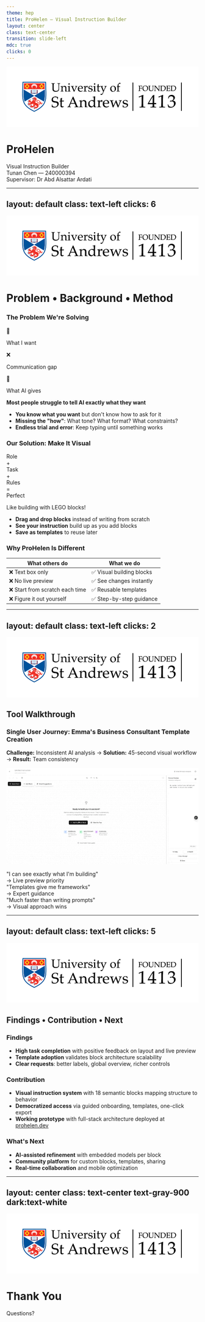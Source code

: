```yaml
---
theme: hep
title: ProHelen — Visual Instruction Builder
layout: center
class: text-center
transition: slide-left
mdc: true
clicks: 0
---
```


<img src="./logo.png" class="fixed top-4 right-4 h-10 opacity-80" />

<!-- Decorative background elements -->
<div class="absolute inset-0 overflow-hidden pointer-events-none">
  <div class="absolute top-20 left-20 w-32 h-32 bg-gradient-to-br from-gray-800/40 to-slate-800/40 dark:from-gray-700/30 dark:to-slate-700/30 rounded-full blur-xl opacity-80"></div>
  <div class="absolute bottom-32 right-16 w-48 h-48 bg-gradient-to-tl from-zinc-800/30 to-neutral-800/30 dark:from-zinc-700/20 dark:to-neutral-700/20 rounded-full blur-2xl opacity-60"></div>
  <div class="absolute top-1/2 left-1/4 w-2 h-16 bg-gradient-to-b from-gray-600 to-slate-700 opacity-40 transform rotate-12"></div>
  <div class="absolute top-1/3 right-1/3 w-1 h-12 bg-gradient-to-b from-zinc-600 to-neutral-700 opacity-50 transform -rotate-45"></div>
</div>

<div class="relative z-10">

# **ProHelen**
<div class="text-3xl font-light text-gray-700 dark:text-gray-300 mb-8">Visual Instruction Builder</div>

<div class="mt-12 space-y-4">
  <div class="text-xl font-medium">Tunan Chen — 240000394</div>
  <div class="text-lg opacity-70">Supervisor: Dr Abd Alsattar Ardati</div>
</div>

<!-- Subtle accent line -->
<div class="mt-12 mx-auto w-24 h-px bg-gradient-to-r from-transparent via-gray-600 dark:via-gray-400 to-transparent opacity-60"></div>

</div>

<!--
Good morning/afternoon everyone,

My name is Tunan Chen, and today I'm excited to present ProHelen - a Visual Instruction Builder that transforms how people communicate with AI.

For this project, the core question we're addressing is: How can we bridge the gap between what people want to tell AI and what they actually manage to communicate?

Let's dive into this problem.
-->

---
layout: default
class: text-left
clicks: 6
---

<img src="./logo.png" class="fixed top-4 right-4 h-10 opacity-80" />

# Problem • Background • Method

<div class="grid grid-cols-2 gap-8 items-start mt-4">

<div>

<div v-click="1" v-motion
  :initial="{ opacity: 0, y: 30 }"
  :enter="{ opacity: 1, y: 0, transition: { duration: 600 } }">

### The Problem We're Solving

<!-- Simple Expression Gap Visual -->
<div class="mb-6 p-4 bg-blue-50 dark:bg-blue-900/20 rounded-lg border border-blue-200 dark:border-blue-800">
  <div class="flex items-center justify-center space-x-4">
    <!-- User thinking -->
    <div class="text-center">
      <div class="w-16 h-16 bg-white dark:bg-gray-800 rounded-full border-2 border-blue-300 dark:border-blue-600 flex items-center justify-center">
        <span class="text-2xl">🧠</span>
      </div>
      <p class="mt-2 text-xs font-medium text-gray-800 dark:text-gray-200">What I want</p>
    </div>
    <!-- Arrow with question mark -->
    <div class="text-center">
      <div class="text-2xl text-red-500 dark:text-red-400">❌</div>
      <p class="mt-2 text-xs text-red-600 dark:text-red-400">Communication gap</p>
    </div>
    <!-- AI confused -->
    <div class="text-center">
      <div class="w-16 h-16 bg-white dark:bg-gray-800 rounded-full border-2 border-gray-300 dark:border-gray-600 flex items-center justify-center">
        <span class="text-2xl">🤖</span>
      </div>
      <p class="mt-2 text-xs font-medium text-gray-800 dark:text-gray-200">What AI gives</p>
    </div>
  </div>
</div>

**Most people struggle to tell AI exactly what they want**

</div>

<div v-click="2">
<ul class="text-base space-y-3 mt-4">
  <li><strong>You know what you want</strong> but don't know how to ask for it</li>
  <li><strong>Missing the "how"</strong>: What tone? What format? What constraints?</li>
  <li><strong>Endless trial and error</strong>: Keep typing until something works</li>
</ul>
</div>

</div>

<div>

<div v-click="3" v-motion
  :initial="{ opacity: 0, y: 30 }"
  :enter="{ opacity: 1, y: 0, transition: { duration: 600 } }">

### Our Solution: Make It Visual

<div class="mb-6 p-4 bg-green-50 dark:bg-green-900/20 rounded-lg border border-green-200 dark:border-green-800">
  <div class="flex items-center justify-center space-x-2">
    <!-- Building blocks -->
    <div class="w-12 h-8 bg-blue-400 dark:bg-blue-500 rounded text-white text-xs flex items-center justify-center">Role</div>
    <span class="text-lg text-gray-800 dark:text-gray-200">+</span>
    <div class="w-12 h-8 bg-green-400 dark:bg-green-500 rounded text-white text-xs flex items-center justify-center">Task</div>
    <span class="text-lg text-gray-800 dark:text-gray-200">+</span>
    <div class="w-12 h-8 bg-orange-400 dark:bg-orange-500 rounded text-white text-xs flex items-center justify-center">Rules</div>
    <span class="text-lg text-gray-800 dark:text-gray-200">=</span>
    <div class="w-12 h-8 bg-purple-400 dark:bg-purple-500 rounded text-white text-xs flex items-center justify-center">Perfect</div>
  </div>
  <p class="text-center mt-2 text-sm font-medium text-gray-800 dark:text-gray-200">Like building with LEGO blocks!</p>
</div>

</div>

<div v-click="4">
<ul class="text-base space-y-3">
  <li><strong>Drag and drop blocks</strong> instead of writing from scratch</li>
  <li><strong>See your instruction</strong> build up as you add blocks</li>
  <li><strong>Save as templates</strong> to reuse later</li>
</ul>
</div>

<div v-click="5" v-motion
  :initial="{ opacity: 0, y: 20 }"
  :enter="{ opacity: 1, y: 0, transition: { duration: 500 } }">

### Why ProHelen Is Different

</div>

<div v-click="6" v-motion
  :initial="{ opacity: 0, y: 20 }"
  :enter="{ opacity: 1, y: 0, transition: { duration: 600, delay: 200 } }">
<div class="mt-4">

| What others do | What we do |
|----------------|------------|
| ❌ Text box only | ✅ Visual building blocks |
| ❌ No live preview | ✅ See changes instantly |
| ❌ Start from scratch each time | ✅ Reusable templates |
| ❌ Figure it out yourself | ✅ Step-by-step guidance |

</div>
</div>

</div>

</div>

<!--
开场 (Click 1 出现时)
Let me start with the fundamental problem we're solving. Most people struggle to tell AI exactly what they want. Look at this communication gap here - you have a clear idea in your head, but there’s a big gap between what you want and what the AI gives you.

问题分析 (Click 2 出现时)
Why does this happen? Well, there are three main reasons. First, you know what you want but not how to ask for it. Second, you're missing all the specifics - what tone should it use? What format? What constraints? And third, it just becomes this endless cycle of trial and error until something works.

解决方案介绍 (Click 3 出现时)
So our solution was to make this entire process visual. Think of it like building with LEGO blocks - instead of trying to describe everything in words, you just drag and drop to get the perfect prompt.

优势说明 (Click 4 出现时)
This gives you three key advantages: you can drag and drop blocks instead of writing from empty, you see your instruction building up in real-time, and you can save successful combinations as templates for later use.

差异化对比 (Click 5-6 出现时)
But what makes ProHelen different from existing tools? Well, here's the key distinction - while others just give you a text box and say "figure it out yourself," we provide visual building blocks, instant previews, reusable templates, and step-by-step guidance. In short, ProHelen makes prompt creation easier, faster.
-->

---
layout: default
class: text-left
clicks: 2
---

<img src="./logo.png" class="fixed top-4 right-4 h-10 opacity-80" />

## Tool Walkthrough

<div class="space-y-8 mt-6">

<div v-click="1" v-motion
  :initial="{ opacity: 0, y: -30 }"
  :enter="{ opacity: 1, y: 0, transition: { duration: 600 } }"
  class="text-center">

### Single User Journey: Emma's Business Consultant Template Creation

**Challenge:** Inconsistent AI analysis → **Solution:** 45-second visual workflow → **Result:** Team consistency



</div>

<div v-click="2" v-motion
  :initial="{ opacity: 0, scale: 0.95 }"
  :enter="{ opacity: 1, scale: 1, transition: { duration: 800, delay: 200 } }"
  class="w-full">

<img src="./CleanShot 2025-08-14 at 23.12.57.gif" 
     alt="45-second workflow demonstration: Role Definition → Goal Setting → Output Format → Save Template" 
     class="w-full max-w-2xl mx-auto rounded-lg shadow-lg border-2 border-gray-300 dark:border-gray-600" 
     loading="lazy" />

<div class="mt-6 grid grid-cols-1 md:grid-cols-3 gap-4 text-center">
  <div v-motion
    :initial="{ opacity: 0, y: 20 }"
    :enter="{ opacity: 1, y: 0, transition: { duration: 400, delay: 500 } }"
    class="p-3 bg-green-50 dark:bg-green-900/20 rounded">
    <div class="italic text-sm">"I can see exactly what I'm building"</div>
    <div class="text-xs mt-1 font-medium">→ Live preview priority</div>
  </div>
  <div v-motion
    :initial="{ opacity: 0, y: 20 }"
    :enter="{ opacity: 1, y: 0, transition: { duration: 400, delay: 600 } }"
    class="p-3 bg-blue-50 dark:bg-blue-900/20 rounded">
    <div class="italic text-sm">"Templates give me frameworks"</div>
    <div class="text-xs mt-1 font-medium">→ Expert guidance</div>
  </div>
  <div v-motion
    :initial="{ opacity: 0, y: 20 }"
    :enter="{ opacity: 1, y: 0, transition: { duration: 400, delay: 700 } }"
    class="p-3 bg-purple-50 dark:bg-purple-900/20 rounded">
    <div class="italic text-sm">"Much faster than writing prompts"</div>
    <div class="text-xs mt-1 font-medium">→ Visual approach wins</div>
  </div>
</div>

</div>

</div>

<!--
Click 1 出现时
Let me show you how this works. Meet Emma, a business consultant who is upset about AI giving different results. We made her a 45-second visual workflow that changed her team’s work, giving consistent and professional results every time.


Click 2 出现时 (GIF播放)
Now let’s take a look at Emma’s workflow. She first drags in “Role Definition” and selects “Business Consultant” from the presets. Then she adds “Goal Setting” – this isn’t just a regular text box, but a complete professional framework. After that she sets the output format and views a live preview on the right. Finally, she saves it as a template that her entire team can use.

This workflow gave us valuable user feedback. [指向三个反馈卡片] These insights shaped our design. Users said:
- "I can see exactly what I'm building" – confirming live preview is key.
- "Templates give me frameworks I wouldn't think of" – showing expert guidance matters.
- "Much faster than writing prompts" – proving the visual approach works.
-->

---
layout: default
class: text-left
clicks: 5
---

<img src="./logo.png" class="fixed top-4 right-4 h-10 opacity-80" />

## Findings • Contribution • Next

<div v-click="1" v-motion
  :initial="{ opacity: 0, y: 30 }"
  :enter="{ opacity: 1, y: 0, transition: { duration: 600 } }"
  class="text-xl mt-6">

### Findings

<div v-click="2">
<ul class="space-y-2">
  <li><strong>High task completion</strong> with positive feedback on layout and live preview</li>
  <li><strong>Template adoption</strong> validates block architecture scalability</li>
  <li><strong>Clear requests</strong>: better labels, global overview, richer controls</li>
</ul>
</div>

</div>

<div v-click="3" v-motion
  :initial="{ opacity: 0, y: 30 }"
  :enter="{ opacity: 1, y: 0, transition: { duration: 600 } }"
  class="text-xl mt-6">

### Contribution  

<div v-click="4">
<ul class="space-y-2">
  <li><strong>Visual instruction system</strong> with 18 semantic blocks mapping structure to behavior</li>
  <li><strong>Democratized access</strong> via guided onboarding, templates, one-click export</li>
  <li><strong>Working prototype</strong> with full-stack architecture deployed at <a href="https://prohelen.dev" target="_blank" class="text-blue-500 hover:text-blue-600">prohelen.dev</a></li>
</ul>
</div>

</div>

<div v-click="5" v-motion
  :initial="{ opacity: 0, y: 30 }"
  :enter="{ opacity: 1, y: 0, transition: { duration: 600 } }"
  class="text-xl mt-6">

### What's Next

<div>
<ul class="space-y-2">
  <li><strong>AI-assisted refinement</strong> with embedded models per block</li>
  <li><strong>Community platform</strong> for custom blocks, templates, sharing</li>
  <li><strong>Real-time collaboration</strong> and mobile optimization</li>
</ul>
</div>

</div>

<!--
Click 1-2: Findings
So what did we discover? Three key findings: high task completion with positive feedback on layout and live preview. Strong template adoption validated our block architecture scalability. And users gave specific, actionable requests - better labels, global overview, richer controls. These weren't complaints, they were our roadmap.

Click 3-4: Contribution 
Our main contributions: We created a visual instruction system with 18 building blocks that directly map structure to AI behavior. We democratized prompt engineering through guided templates and one-click export - making professional instruction building accessible to everyone. And we delivered a working prototype deployed at prohelen.dev.

Click 5: What's Next 
Looking ahead: I hope to embed AI models within each block for intelligent optimization, build a community platform for users to co-create high-quality prompts, and support real-time collaboration. This opens up entirely new possibilities for human-AI interaction—and this is just the beginning.
-->

---
layout: center
class: text-center text-gray-900 dark:text-white
---

<div class="absolute inset-0 overflow-hidden pointer-events-none">
  <div class="absolute top-20 left-20 w-32 h-32 bg-gradient-to-br from-gray-800/40 to-slate-800/40 dark:from-gray-700/30 dark:to-slate-700/30 rounded-full blur-xl opacity-80"></div>
  <div class="absolute bottom-32 right-16 w-48 h-48 bg-gradient-to-tl from-zinc-800/30 to-neutral-800/30 dark:from-zinc-700/20 dark:to-neutral-700/20 rounded-full blur-2xl opacity-60"></div>
  <div class="absolute top-1/2 left-1/4 w-2 h-16 bg-gradient-to-b from-gray-600 to-slate-700 opacity-40 transform rotate-12"></div>
  <div class="absolute top-1/3 right-1/3 w-1 h-12 bg-gradient-to-b from-zinc-600 to-neutral-700 opacity-50 transform -rotate-45"></div>
</div>

<img src="./logo.png" class="fixed top-4 right-4 h-10 opacity-80" />

# Thank You

<div class="text-xl text-gray-600 dark:text-gray-400 mt-6">Questions?</div>

<!-- Subtle accent line -->
<div class="mt-12 mx-auto w-24 h-px bg-gradient-to-r from-transparent via-gray-600 dark:via-gray-400 to-transparent opacity-60"></div>

<!--
Thank you for your attention.

ProHelen demonstrates that visual interfaces can fundamentally improve how people communicate with AI systems.

I'm happy to answer any questions you might have.
-->
